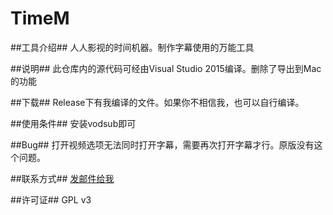 # TimeM

##工具介绍##
人人影视的时间机器。制作字幕使用的万能工具


##说明##
此仓库内的源代码可经由Visual Studio 2015编译。删除了导出到Mac的功能

##下载##
Release下有我编译的文件。如果你不相信我，也可以自行编译。

##使用条件##
安装vodsub即可

##Bug##
打开视频选项无法同时打开字幕，需要再次打开字幕才行。原版没有这个问题。


##联系方式##
[发邮件给我](mailto:benny@bennythink.com "邮箱")

##许可证##
GPL v3
